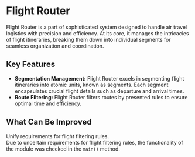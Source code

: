 # Flight Router

Flight Router is a part of sophisticated system designed to handle air travel logistics with precision and efficiency.
At its core, it manages the intricacies of flight itineraries, breaking them down into individual segments for seamless
organization and coordination.

## Key Features

+ **Segmentation Management:** Flight Router excels in segmenting flight itineraries into atomic units, known as
  segments. Each segment encapsulates crucial flight details such as departure and arrival times.
+ **Route Filtering:** Flight Router filters routes by presented rules to ensure optimal time and efficiency.

## What Can Be Improved

Unify requirements for flight filtering rules.  
Due to uncertain requirements for flight filtering rules, the functionality of the module was checked in the `main()` method.